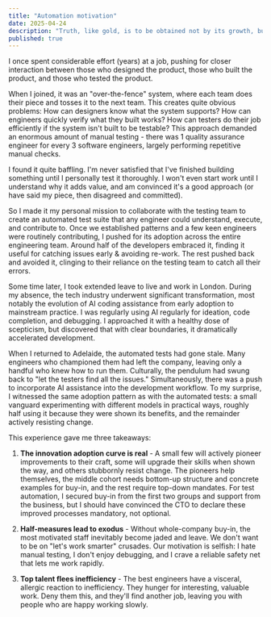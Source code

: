 ```yaml
---
title: "Automation motivation"
date: 2025-04-24
description: "Truth, like gold, is to be obtained not by its growth, but by washing away from it all that is not gold. -Tolstoy"
published: true
---
```


I once spent considerable effort (years) at a job, pushing for closer interaction between those who designed the product, those who built the product, and those who tested the product.

When I joined, it was an "over-the-fence" system, where each team does their piece and tosses it to the next team. This creates quite obvious problems: How can designers know what the system supports? How can engineers quickly verify what they built works? How can testers do their job efficiently if the system isn't built to be testable? This approach demanded an enormous amount of manual testing - there was 1 quality assurance engineer for every 3 software engineers, largely performing repetitive manual checks.

I found it quite baffling. I'm never satisfied that I've finished building something until I personally test it thoroughly. I won't even start work until I understand why it adds value, and am convinced it's a good approach (or have said my piece, then disagreed and committed). 

So I made it my personal mission to collaborate with the testing team to create an automated test suite that any engineer could understand, execute, and contribute to. Once we established patterns and a few keen engineers were routinely contributing, I pushed for its adoption across the entire engineering team. Around half of the developers embraced it, finding it useful for catching issues early & avoiding re-work. The rest pushed back and avoided it, clinging to their reliance on the testing team to catch all their errors.

Some time later, I took extended leave to live and work in London. During my absence, the tech industry underwent significant transformation, most notably the evolution of AI coding assistance from early adoption to mainstream practice. I was regularly using AI regularly for ideation, code completion, and debugging. I approached it with a healthy dose of scepticism, but discovered that with clear boundaries, it dramatically accelerated development.

When I returned to Adelaide, the automated tests had gone stale. Many engineers who championed them had left the company, leaving only a handful who knew how to run them. Culturally, the pendulum had swung back to "let the testers find all the issues." Simultaneously, there was a push to incorporate AI assistance into the development workflow. To my surprise, I witnessed the same adoption pattern as with the automated tests: a small vanguard experimenting with different models in practical ways, roughly half using it because they were shown its benefits, and the remainder actively resisting change.

This experience gave me three takeaways:

1. **The innovation adoption curve is real** - A small few will actively pioneer improvements to their craft, some will upgrade their skills when shown the way, and others stubbornly resist change. The pioneers help themselves, the middle cohort needs bottom-up structure and concrete examples for buy-in, and the rest require top-down mandates. For test automation, I secured buy-in from the first two groups and support from the business, but I should have convinced the CTO to declare these improved processes mandatory, not optional.

2. **Half-measures lead to exodus** - Without whole-company buy-in, the most motivated staff inevitably become jaded and leave. We don't want to be on "let's work smarter" crusades. Our motivation is selfish: I hate manual testing, I don't enjoy debugging, and I crave a reliable safety net that lets me work rapidly.

3. **Top talent flees inefficiency** - The best engineers have a visceral, allergic reaction to inefficiency. They hunger for interesting, valuable work. Deny them this, and they'll find another job, leaving you with people who are happy working slowly.
